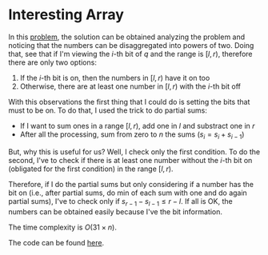 # Interesting Array

In this [problem](https://codeforces.com/problemset/problem/482/B), the solution can be obtained analyzing the problem and noticing that the numbers can be disaggregated into powers of two.
Doing that, see that if I'm viewing the $i$-th bit of $q$ and the range is $[l,r)$, therefore there are only two options:

1. If the $i$-th bit is on, then the numbers in $[l,r)$ have it on too
2. Otherwise, there are at least one number in $[l,r)$ with the $i$-th bit off

With this observations the first thing that I could do is setting the bits that must to be on.
To do that, I used the trick to do partial sums:

- If I want to sum ones in a range $[l,r)$, add one in $l$ and substract one in $r$
- After all the processing, sum from zero to $n$ the sums ($s_i = s_i + s_{i-1}$)

But, why this is useful for us?
Well, I check only the first condition.
To do the second, I've to check if there is at least one number without the $i$-th bit on (obligated for the first condition) in the range $[l,r)$.

Therefore, if I do the partial sums but only considering if a number has the bit on (i.e., after partial sums, do min of each sum with one and do again partial sums), I've to check only if $s_{r-1}-s_{l-1}\leq r-l$.
If all is OK, the numbers can be obtained easily because I've the bit information.

The time complexity is $O(31\times n)$.

The code can be found [here](./solution.cpp).
